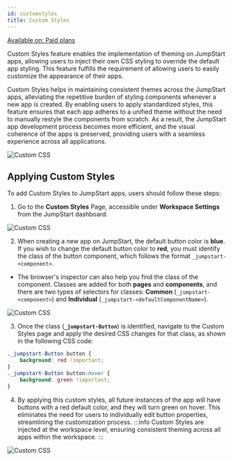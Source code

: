 ```yaml
---
id: customstyles
title: Custom Styles
---
```


<a href="https://www.jumpstart.com/pricing">
<div className='badge badge--primary heading-badge'>Available on: Paid plans</div>
</a>

Custom Styles feature enables the implementation of theming on JumpStart apps, allowing users to inject their own CSS styling to override the default app styling. This feature fulfills the requirement of allowing users to easily customize the appearance of their apps.

Custom Styles helps in maintaining consistent themes across the JumpStart apps, alleviating the repetitive burden of styling components whenever a new app is created. By enabling users to apply standardized styles, this feature ensures that each app adheres to a unified theme without the need to manually restyle the components from scratch. As a result, the JumpStart app development process becomes more efficient, and the visual coherence of the apps is preserved, providing users with a seamless experience across all applications.

<div style={{textAlign: 'center'}}>

<img className="screenshot-full" src="/img/v2-beta/app-builder/customcss/customcss.gif" alt="Custom CSS" />

</div>

## Applying Custom Styles

To add Custom Styles to JumpStart apps, users should follow these steps:

1. Go to the **Custom Styles** Page, accessible under **Workspace Settings** from the JumpStart dashboard.
 <div style={{textAlign: 'center'}}>

 <img className="screenshot-full" src="/img/v2-beta/app-builder/customcss/settings.png" alt="Custom CSS" />

 </div>

2. When creating a new app on JumpStart, the default button color is **blue**. If you wish to change the default button color to **red**, you must identify the class of the button component, which follows the format `_jumpstart-<component>`.
 - The browser's inspector can also help you find the class of the component. Classes are added for both **pages** and **components**, and there are two types of selectors for classes: **Common** (`_jumpstart-<component>`) and **Individual** (`_jumpstart-<defaultComponentName>`).
 <div style={{textAlign: 'center'}}>

 <img className="screenshot-full" src="/img/v2-beta/app-builder/customcss/selectors.png" alt="Custom CSS" />

 </div>

3. Once the class (**`_jumpstart-Button`**) is identified, navigate to the Custom Styles page and apply the desired CSS changes for that class, as shown in the following CSS code:
 ```css
 ._jumpstart-Button button {
     background: red !important;
 }
 ._jumpstart-Button button:hover {
     background: green !important;
 }
 ```

4. By applying this custom styles, all future instances of the app will have buttons with a red default color, and they will turn green on hover. This eliminates the need for users to individually edit button properties, streamlining the customization process.
 :::info
 Custom Styles are injected at the workspace level, ensuring consistent theming across all apps within the workspace.
 :::

 <div style={{textAlign: 'center'}}>

 <img className="screenshot-full" src="/img/v2-beta/app-builder/customcss/styledapp.gif" alt="Custom CSS" />

 </div>
